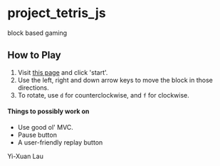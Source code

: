# project_tetris_js
block based gaming

## How to Play

1. Visit [this page](http://htmlpreview.github.io/?https://github.com/yxlau/project_tetris_js/blob/master/index.html) and click 'start'.
2. Use the left, right and down arrow keys to move the block in those directions. 
3. To rotate, use `d` for counterclockwise, and `f` for clockwise.

#### Things to possibly work on
- Use good ol' MVC.
- Pause button 
- A user-friendly replay button

Yi-Xuan Lau
